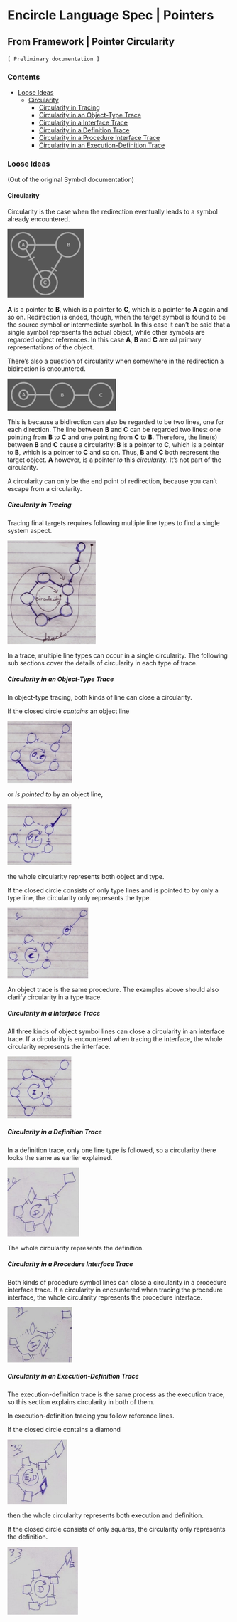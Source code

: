 ﻿Encircle Language Spec | Pointers
=================================

From Framework | Pointer Circularity
------------------------------------

`[ Preliminary documentation ]`

### Contents

- [Loose Ideas](#loose-ideas)
    - [Circularity](#circularity)
        - [Circularity in Tracing](#circularity-in-tracing)
        - [Circularity in an Object-Type Trace](#circularity-in-an-object-type-trace)
        - [Circularity in a Interface Trace](#circularity-in-a-interface-trace)
        - [Circularity in a Definition Trace](#circularity-in-a-definition-trace)
        - [Circularity in a Procedure Interface Trace](#circularity-in-a-procedure-interface-trace)
        - [Circularity in an Execution-Definition Trace](#circularity-in-an-execution-definition-trace)

### Loose Ideas

(Out of the original Symbol documentation)

#### Circularity

Circularity is the case when the redirection eventually leads to a symbol already encountered. 

![](images/Pointer%20Circularity.001.png)

__A__ is a pointer to __B__, which is a pointer to __C__, which is a pointer to __A__ again and so on. Redirection is ended, though, when the target symbol is found to be the source symbol or intermediate symbol. In this case it can’t be said that a single symbol represents the actual object, while other symbols are regarded object references. In this case __A__, __B__ and __C__ are *all* primary representations of the object.

There’s also a question of circularity when somewhere in the redirection a bidirection is encountered.

![](images/Pointer%20Circularity.002.png)

This is because a bidirection can also be regarded to be two lines, one for each direction. The line between __B__ and __C__ can be regarded two lines: one pointing from __B__ to __C__ and one pointing from __C__ to __B__. Therefore, the line(s) between __B__ and __C__ cause a circularity: __B__ is a pointer to __C__, which is a pointer to __B__, which is a pointer to __C__ and so on. Thus, __B__ and __C__ both represent the target object. __A__ however, is a pointer *to* this *circularity*. It’s not part of the circularity.

A circularity can only be the end point of redirection, because you can’t escape from a circularity.

##### Circularity in Tracing

Tracing final targets requires following multiple line types to find a single system aspect.

![](images/Pointer%20Circularity.003.jpeg)

In a trace, multiple line types can occur in a single circularity. The following sub sections cover the details of circularity in each type of trace.

##### Circularity in an Object-Type Trace

In object-type tracing, both kinds of line can close a circularity.

If the closed circle *contains* an object line

![](images/Pointer%20Circularity.004.jpeg)

or *is pointed to* by an object line,

![](images/Pointer%20Circularity.005.jpeg)

the whole circularity represents both object and type.

If the closed circle consists of only type lines and is pointed to by only a type line, the circularity only represents the type.

![](images/Pointer%20Circularity.006.jpeg)

An object trace is the same procedure. The examples above should also clarify circularity in a type trace.

##### Circularity in a Interface Trace

All three kinds of object symbol lines can close a circularity in an interface trace. If a circularity is encountered when tracing the interface, the whole circularity represents the interface.

![](images/Pointer%20Circularity.007.jpeg)

##### Circularity in a Definition Trace

In a definition trace, only one line type is followed, so a circularity there looks the same as earlier explained.

![](images/Pointer%20Circularity.008.jpeg)

The whole circularity represents the definition.

##### Circularity in a Procedure Interface Trace

Both kinds of procedure symbol lines can close a circularity in a procedure interface trace. If a circularity in encountered when tracing the procedure interface, the whole circularity represents the procedure interface.

![](images/Pointer%20Circularity.009.jpeg)

##### Circularity in an Execution-Definition Trace

The execution-definition trace is the same process as the execution trace, so this section explains circularity in both of them.

In execution-definition tracing you follow reference lines.

If the closed circle contains a diamond

![](images/Pointer%20Circularity.010.jpeg)

then the whole circularity represents both execution and definition.

If the closed circle consists of only squares, the circularity only represents the definition.

![](images/Pointer%20Circularity.011.jpeg)